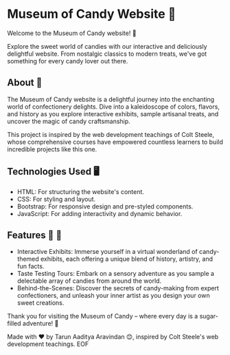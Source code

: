 # Museum of Candy Website 🍭 
Welcome to the Museum of Candy website! 🎉

Explore the sweet world of candies with our interactive and deliciously delightful website. From nostalgic classics to modern treats, we've got something for every candy lover out there.

## About 🍬 
The Museum of Candy website is a delightful journey into the enchanting world of confectionery delights. Dive into a kaleidoscope of colors, flavors, and history as you explore interactive exhibits, sample artisanal treats, and uncover the magic of candy craftsmanship.

This project is inspired by the web development teachings of Colt Steele, whose comprehensive courses have empowered countless learners to build incredible projects like this one.

## Technologies Used 🖥️ 
- HTML: For structuring the website's content.
- CSS: For styling and layout.
- Bootstrap: For responsive design and pre-styled components.
- JavaScript: For adding interactivity and dynamic behavior.

## Features 🍫 🎨 
- Interactive Exhibits: Immerse yourself in a virtual wonderland of candy-themed exhibits, each offering a unique blend of history, artistry, and fun facts.
- Taste Testing Tours: Embark on a sensory adventure as you sample a delectable array of candies from around the world.
- Behind-the-Scenes: Discover the secrets of candy-making from expert confectioners, and unleash your inner artist as you design your own sweet creations.

Thank you for visiting the Museum of Candy – where every day is a sugar-filled adventure! 🎈

Made with ❤️ by Tarun Aaditya Aravindan 😊, inspired by Colt Steele's web development teachings.
EOF
